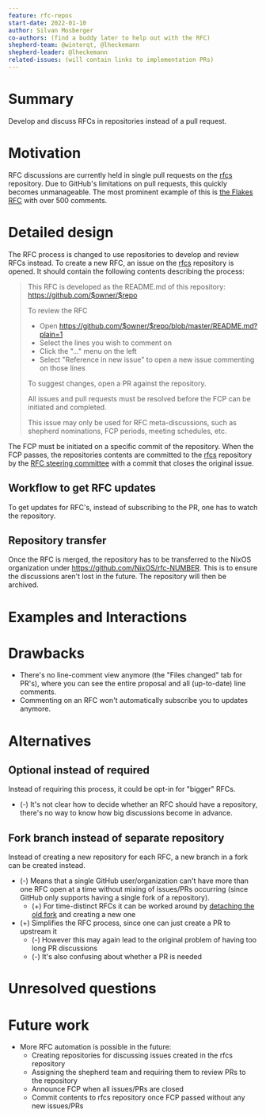 ```yaml
---
feature: rfc-repos
start-date: 2022-01-10
author: Silvan Mosberger
co-authors: (find a buddy later to help out with the RFC)
shepherd-team: @winterqt, @lheckemann 
shepherd-leader: @lheckemann 
related-issues: (will contain links to implementation PRs)
---
```


# Summary
[summary]: #summary

Develop and discuss RFCs in repositories instead of a pull request.

# Motivation
[motivation]: #motivation

RFC discussions are currently held in single pull requests on the [rfcs](https://github.com/NixOS/rfcs/pulls) repository.
Due to GitHub's limitations on pull requests, this quickly becomes unmanageable.
The most prominent example of this is [the Flakes RFC](https://github.com/NixOS/rfcs/pull/49) with over 500 comments.

# Detailed design
[design]: #detailed-design

The RFC process is changed to use repositories to develop and review RFCs instead.
To create a new RFC, an issue on the [rfcs](https://github.com/NixOS/rfcs) repository is opened.
It should contain the following contents describing the process:

> This RFC is developed as the README.md of this repository: https://github.com/$owner/$repo
>
> To review the RFC
> - Open https://github.com/$owner/$repo/blob/master/README.md?plain=1
> - Select the lines you wish to comment on
> - Click the "..." menu on the left
> - Select "Reference in new issue" to open a new issue commenting on those lines
>
> To suggest changes, open a PR against the repository.
>
> All issues and pull requests must be resolved before the FCP can be initiated and completed.
>
> This issue may only be used for RFC meta-discussions, such as shepherd nominations, FCP periods, meeting schedules, etc.

The FCP must be initiated on a specific commit of the repository.
When the FCP passes, the repositories contents are committed to the [rfcs](https://github.com/NixOS/rfcs) repository by the [RFC steering committee](https://github.com/NixOS/rfcs#rfc-steering-committee) with a commit that closes the original issue.

## Workflow to get RFC updates
To get updates for RFC's, instead of subscribing to the PR, one has to watch the repository.

## Repository transfer

Once the RFC is merged, the repository has to be transferred to the NixOS organization under https://github.com/NixOS/rfc-NUMBER. This is to ensure the discussions aren't lost in the future. The repository will then be archived.

# Examples and Interactions
[examples-and-interactions]: #examples-and-interactions


# Drawbacks
[drawbacks]: #drawbacks
- There's no line-comment view anymore (the "Files changed" tab for PR's), where you can see the entire proposal and all (up-to-date) line comments.
- Commenting on an RFC won't automatically subscribe you to updates anymore.

# Alternatives
[alternatives]: #alternatives

## Optional instead of required

Instead of requiring this process, it could be opt-in for "bigger" RFCs.
- (-) It's not clear how to decide whether an RFC should have a repository, there's no way to know how big discussions become in advance.

## Fork branch instead of separate repository

Instead of creating a new repository for each RFC, a new branch in a fork can be created instead.
- (-) Means that a single GitHub user/organization can't have more than one RFC open at a time without mixing of issues/PRs occurring (since GitHub only supports having a single fork of a repository).
  - (+) For time-distinct RFCs it can be worked around by [detaching the old fork](https://support.github.com/request/fork) and creating a new one
- (+) Simplifies the RFC process, since one can just create a PR to upstream it
  - (-) However this may again lead to the original problem of having too long PR discussions
  - (-) It's also confusing about whether a PR is needed

# Unresolved questions
[unresolved]: #unresolved-questions


# Future work
[future]: #future-work

- More RFC automation is possible in the future:
  - Creating repositories for discussing issues created in the rfcs repository
  - Assigning the shepherd team and requiring them to review PRs to the repository
  - Announce FCP when all issues/PRs are closed
  - Commit contents to rfcs repository once FCP passed without any new issues/PRs


